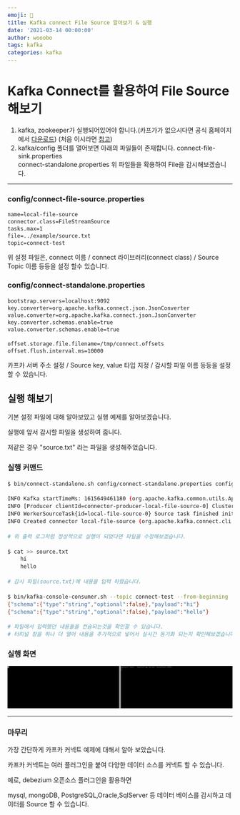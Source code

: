 ```yaml
---
emoji: 🔮
title: Kafka connect File Source 알아보기 & 실행
date: '2021-03-14 00:00:00'
author: wooobo
tags: kafka
categories: kafka
---
```


# Kafka Connect를 활용하여 File Source 해보기

1. kafka, zookeeper가 실행되어있어야 합니다.(카프가가 없으시다면 공식 홈페이지에서 [다운로드](https://www.apache.org/dyn/closer.cgi?path=/kafka/2.7.0/kafka_2.13-2.7.0.tgz))
   (처음 이시라면 [참고](https://kth12.github.io/kafka-quick-start/))
2. kafka/config 폴더를 열어보면 아래의 파일들이 존재합니다.
   connect-file-sink.properties     
   connect-standalone.properties
   위 파일들을 확용하여 File을 감시해보겠습니다.

---

### config/connect-file-source.properties

```shell
name=local-file-source
connector.class=FileStreamSource
tasks.max=1
file=../example/source.txt
topic=connect-test
```

위 설정 파일은, connect 이름 / connect 라이브러리(connect class) / Source Topic 이름  등등을 설정 할수 있습니다.

### config/connect-standalone.properties

```shell
bootstrap.servers=localhost:9092
key.converter=org.apache.kafka.connect.json.JsonConverter
value.converter=org.apache.kafka.connect.json.JsonConverter
key.converter.schemas.enable=true
value.converter.schemas.enable=true

offset.storage.file.filename=/tmp/connect.offsets
offset.flush.interval.ms=10000
```

카프카 서버 주소 설정 / Source key, value 타입 지정 / 감시할 파일 이름 등등을 설정 할 수 있습니다.

## 실행 해보기

기본 설정 파일에 대해 알아보았고 실행 예제를 알아보겠습니다.

실행에 앞서 감시할 파일을 생성하여 줍니다.

저같은 경우 "source.txt" 라는 파일을 생성해주었습니다.

### 실행 커맨드

```bash
$ bin/connect-standalone.sh config/connect-standalone.properties config/connect-file-source.properties

INFO Kafka startTimeMs: 1615649461180 (org.apache.kafka.common.utils.AppInfoParser:121)
INFO [Producer clientId=connector-producer-local-file-source-0] Cluster ID: ovrhH6KaQnOfZ0SseIBV6g (org.apache.kafka.clients.Metadata:279)
INFO WorkerSourceTask{id=local-file-source-0} Source task finished initialization and start (org.apache.kafka.connect.runtime.WorkerSourceTask:233)
INFO Created connector local-file-source (org.apache.kafka.connect.cli.ConnectStandalone:112)
 
# 위 출력 로그처럼 정상적으로 실행이 되었다면 파일을 수정해보겠습니다.

$ cat >> source.txt
	hi
	hello

# 감시 파일(source.txt)에 내용을 입력 하였습니다.

$ bin/kafka-console-consumer.sh --topic connect-test --from-beginning  --bootstrap-server localhost:9092
{"schema":{"type":"string","optional":false},"payload":"hi"}
{"schema":{"type":"string","optional":false},"payload":"hello"}

# 파일에서 입력했던 내용들을 컨슘되는것을 확인할 수 있습니다.
# 터미널 창을 하나 더 열어 내용을 추가적으로 넣어서 실시간 동기화 되는지 확인해보겠습니다.
```

### 실행 화면

![img.png](../../assets/images/kafkaconnectgif.gif)

---

### 마무리

가장 간단하게 카프카 커넥트 예제에 대해서 알아 보았습니다.

카프카 커넥트는 여러 플러그인을 붙여 다양한 데이터 소스를 커넥트 할 수 있습니다.

예로, debezium 오픈소스 플러그인을 활용하면

mysql, mongoDB, PostgreSQL,Oracle,SqlServer 등 데이터 베이스를 감시하고 데이터를 Source 할 수 있습니다.